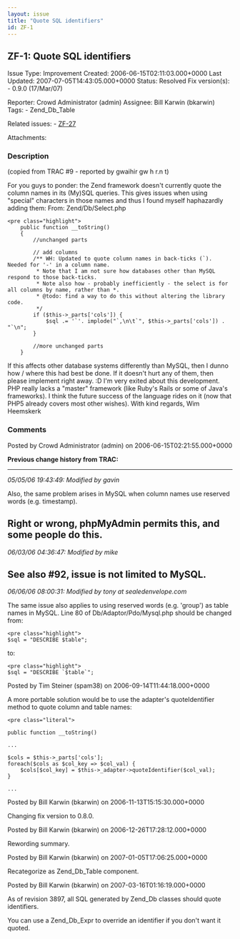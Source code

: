 ```yaml
---
layout: issue
title: "Quote SQL identifiers"
id: ZF-1
---
```


ZF-1: Quote SQL identifiers
---------------------------

 Issue Type: Improvement Created: 2006-06-15T02:11:03.000+0000 Last Updated: 2007-07-05T14:43:05.000+0000 Status: Resolved Fix version(s): - 0.9.0 (17/Mar/07)
 
 Reporter:  Crowd Administrator (admin)  Assignee:  Bill Karwin (bkarwin)  Tags: - Zend\_Db\_Table
 
 Related issues: - [ZF-27](/issues/browse/ZF-27)
 
 Attachments: 
### Description

(copied from TRAC #9 - reported by gwaihir gw h r.n t)

For you guys to ponder: the Zend framework doesn't currently quote the column names in its (My)SQL queries. This gives issues when using "special" characters in those names and thus I found myself haphazardly adding them: From: Zend/Db/Select.php

 
    <pre class="highlight">
        public function __toString()
        {
            //unchanged parts
     
            // add columns
            /** WH: Updated to quote column names in back-ticks (`). Needed for '-' in a column name.
             * Note that I am not sure how databases other than MySQL respond to those back-ticks.
             * Note also how - probably inefficiently - the select is for all columns by name, rather than *.
             * @todo: find a way to do this without altering the library code.
             */
            if ($this->_parts['cols']) {
                $sql .= '`'. implode("`,\n\t`", $this->_parts['cols']) . "`\n";
            }
     
            //more unchanged parts
        }


If this affects other database systems differently than MySQL, then I dunno how / where this had best be done. If it doesn't hurt any of them, then please implement right away. :D I'm very exited about this development. PHP really lacks a "master" framework (like Ruby's Rails or some of Java's frameworks). I think the future success of the language rides on it (now that PHP5 already covers most other wishes). With kind regards, Wim Heemskerk

 

 

### Comments

Posted by Crowd Administrator (admin) on 2006-06-15T02:21:55.000+0000

__Previous change history from TRAC:__

- - - - - -

_05/05/06 19:43:49: Modified by gavin_

Also, the same problem arises in MySQL when column names use reserved words (e.g. timestamp).

Right or wrong, phpMyAdmin permits this, and some people do this.
-----------------------------------------------------------------

_06/03/06 04:36:47: Modified by mike_

See also #92, issue is not limited to MySQL.
--------------------------------------------

_06/06/06 08:00:31: Modified by tony at sealedenvelope.com_

The same issue also applies to using reserved words (e.g. 'group') as table names in MySQL. Line 80 of Db/Adaptor/Pdo/Mysql.php should be changed from:

 
    <pre class="highlight">
    $sql = "DESCRIBE $table";


to:

 
    <pre class="highlight">
    $sql = "DESCRIBE `$table`";


 

 

Posted by Tim Steiner (spam38) on 2006-09-14T11:44:18.000+0000

A more portable solution would be to use the adapter's quoteIdentifier method to quote column and table names:

 
    <pre class="literal">
    
    public function __toString()
    
    ...
    
    $cols = $this->_parts['cols'];
    foreach($cols as $col_key => $col_val) {
        $cols[$col_key] = $this->_adapter->quoteIdentifier($col_val);
    }
    
    ...
    


 

 

Posted by Bill Karwin (bkarwin) on 2006-11-13T15:15:30.000+0000

Changing fix version to 0.8.0.

 

 

Posted by Bill Karwin (bkarwin) on 2006-12-26T17:28:12.000+0000

Rewording summary.

 

 

Posted by Bill Karwin (bkarwin) on 2007-01-05T17:06:25.000+0000

Recategorize as Zend\_Db\_Table component.

 

 

Posted by Bill Karwin (bkarwin) on 2007-03-16T01:16:19.000+0000

As of revision 3897, all SQL generated by Zend\_Db classes should quote identifiers.

You can use a Zend\_Db\_Expr to override an identifier if you don't want it quoted.

 

 